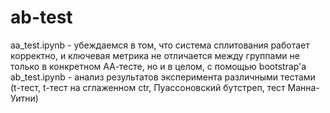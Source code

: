 # ab-test
aa_test.ipynb - убеждаемся в том, что система сплитования работает корректно, и ключевая метрика не отличается между группами не только в конкретном АА-тесте, но и в целом, с помощью bootstrap'а  
ab_test.ipynb - анализ результатов эксперимента различными тестами (t-тест, t-тест на сглаженном ctr, Пуассоновский бутстреп, тест Манна-Уитни)
